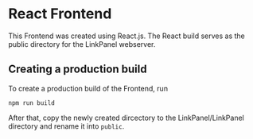 # React Frontend

This Frontend was created using React.js. The React build serves as the public directory for the LinkPanel webserver.

## Creating a production build

To create a production build of the Frontend, run
```
npm run build
```

After that, copy the newly created dircectory to the LinkPanel/LinkPanel directory and rename it into `public`.
